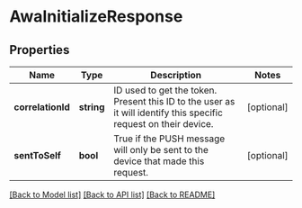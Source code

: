 # AwaInitializeResponse

## Properties
Name | Type | Description | Notes
------------ | ------------- | ------------- | -------------
**correlationId** | **string** | ID used to get the token. Present this ID to the user as it will identify this specific request on their device. | [optional] 
**sentToSelf** | **bool** | True if the PUSH message will only be sent to the device that made this request. | [optional] 

[[Back to Model list]](../README.md#documentation-for-models) [[Back to API list]](../README.md#documentation-for-api-endpoints) [[Back to README]](../README.md)


